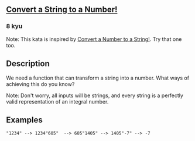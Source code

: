 <h2><a href=https://www.codewars.com/kata/544675c6f971f7399a000e79/train/python target="_blank">Convert a String to a Number!</a></h2><h3>8 kyu</h3><p>Note: This kata is inspired by <a href="http://www.codewars.com/kata/convert-a-number-to-a-string/" data-turbolinks="false" target="_blank">Convert a Number to a String!</a>. Try that one too.</p><h2 id="description">Description</h2><p>We need a function that can transform a string into a number. What ways of achieving this do you know?</p><p>Note: Don't worry, all inputs will be strings, and every string is a perfectly valid representation of an integral number.</p><h2 id="examples">Examples</h2><pre><code>"1234" --&gt; 1234"605"  --&gt; 605"1405" --&gt; 1405"-7" --&gt; -7</code></pre>